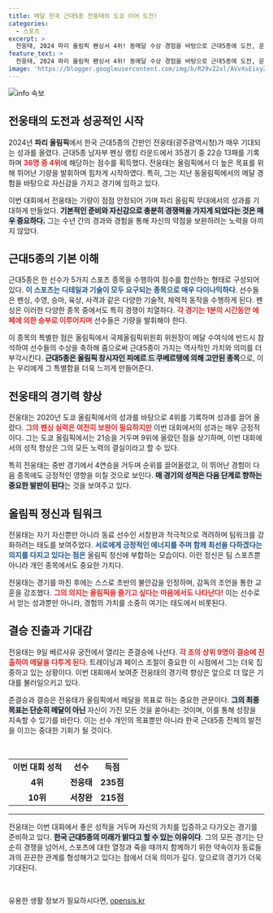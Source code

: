 ```yaml
---
title: 메달 한국 근대5종 전웅태의 도쿄 이어 도전!
categories:
  - 스포츠
excerpt: >
  전웅태, 2024 파리 올림픽 펜싱서 4위! 동메달 수상 경험을 바탕으로 근대5종에 도전, 운을 말하며 결승 진출에 대한 기대감을 드러냈다. 국민의 응원 속, 메달의 꿈을 이어간다!
feature_text: >
  전웅태, 2024 파리 올림픽 펜싱서 4위! 동메달 수상 경험을 바탕으로 근대5종에 도전, 운을 말하며 결승 진출에 대한 기대감을 드러냈다. 국민의 응원 속, 메달의 꿈을 이어간다!
image: 'https://blogger.googleusercontent.com/img/b/R29vZ2xl/AVvXsEixyZcFfHzMRdzZMjFBmAUKJYCLCGyLL1o632UiGVXcaFdKo_bkvkuCioo0uUKlGfBVcT3P84aROyZIXSBEx3Aw5nCQ3pTgDom1WDC4m8eifvWiAmWEEVb4x6G_l8C0QH225ldMjyaFvpxGEBGNO37VmDTDMHGhJPq73UglMfDca1-0aw/s1600/blogspot.png'
---
```


<p><img src="https://blogger.googleusercontent.com/img/b/R29vZ2xl/AVvXsEixyZcFfHzMRdzZMjFBmAUKJYCLCGyLL1o632UiGVXcaFdKo_bkvkuCioo0uUKlGfBVcT3P84aROyZIXSBEx3Aw5nCQ3pTgDom1WDC4m8eifvWiAmWEEVb4x6G_l8C0QH225ldMjyaFvpxGEBGNO37VmDTDMHGhJPq73UglMfDca1-0aw/s1600/blogspot.png" alt="info 속보" /></p>

<h2 data-ke-size="size26">전웅태의 도전과 성공적인 시작</h2>

<p data-ke-size="size16">2024년 <b>파리 올림픽</b>에서 한국 근대5종의 간판인 전웅태(광주광역시청)가 매우 기대되는 성과를 올렸다. 근대5종 남자부 펜싱 랭킹 라운드에서 35경기 중 22승 13패를 기록하며 <b><span style="color: #ee2323;">36명 중 4위</span></b>에 해당하는 점수를 획득했다. 전웅태는 올림픽에서 더 높은 목표를 위해 뛰어난 기량을 발휘하며 힘차게 시작하였다. 특히, 그는 지난 동올림픽에서의 메달 경험을 바탕으로 자신감을 가지고 경기에 임하고 있다. </p>

<p data-ke-size="size16">이번 대회에서 전웅태는 기량이 점점 안정되어 가며 파리 올림픽 무대에서의 성과를 기대하게 만들었다. <b><span style="background-color: #21538527;">기본적인 준비와 자신감으로 충분히 경쟁력을 가지게 되었다는 것은 매우 중요하다.</span></b> 그는 수년 간의 경과와 경험을 통해 자신의 약점을 보완하려는 노력을 아끼지 않았다.</p>

<h2 data-ke-size="size26">근대5종의 기본 이해</h2>

<p data-ke-size="size16">근대5종은 한 선수가 5가지 스포츠 종목을 수행하여 점수를 합산하는 형태로 구성되어 있다. <b><span style="color: #1a5490;">이 스포츠는 디테일과 기술이 모두 요구되는 종목으로 매우 다이나믹하다</span></b>. 선수들은 펜싱, 수영, 승마, 육상, 사격과 같은 다양한 기술적, 체력적 동작을 수행하게 된다. 펜싱은 이러한 다양한 종목 중에서도 특히 경쟁이 치열하다. <b><span style="color: #ee2323;">각 경기는 1분의 시간동안 에페에 의한 승부로 이루어지며</span></b> 선수들은 기량을 발휘해야 한다.</p>

<p data-ke-size="size16">이 종목의 특별한 점은 올림픽에서 국제올림픽위원회 위원장이 메달 수여식에 반드시 참석하여 선수들의 수상을 축하해 줌으로써 근대5종이 가지는 역사적인 가치와 의미를 더 부각시킨다. <b><span style="background-color: #21538527;">근대5종은 올림픽 창시자인 피에르 드 쿠베르탱에 의해 고안된 종목</span></b>으로, 이는 우리에게 그 특별함을 더욱 느끼게 만들어준다.</p>

<h2 data-ke-size="size26">전웅태의 경기력 향상</h2>

<p data-ke-size="size16">전웅태는 2020년 도쿄 올림픽에서의 성과를 바탕으로 4위를 기록하며 성과를 끌어 올렸다. <b><span style="color: #ee2323;">그의 펜싱 실력은 여전히 보완이 필요하지만</span></b> 이번 대회에서의 성과는 매우 긍정적이다. 그는 도쿄 올림픽에서는 21승을 거두며 9위에 올랐던 점을 상기하며, 이번 대회에서의 성적 향상은 그의 모든 노력의 결실이라고 할 수 있다.</p>

<p data-ke-size="size16">특히 전웅태는 중반 경기에서 4연승을 거두며 순위를 끌어올렸고, 이 뛰어난 경험이 다음 종목에도 긍정적인 영향을 미칠 것으로 보인다. <b><span style="background-color: #21538527;">매 경기의 성적은 다음 단계로 향하는 중요한 발판이 된다</span></b>는 것을 보여주고 있다.</p>

<h2 data-ke-size="size26">올림픽 정신과 팀워크</h2>

<p data-ke-size="size16">전웅태는 자기 자신뿐만 아니라 동료 선수인 서창완과 적극적으로 격려하며 팀워크를 강화하려는 태도를 보여주었다. <b><span style="color: #1a5490;">서로에게 긍정적인 에너지를 주며 함께 최선을 다하겠다는 의지를 다지고 있다는 점은</span></b> 올림픽 정신에 부합하는 모습이다. 이런 정신은 팀 스포츠뿐 아니라 개인 종목에서도 중요한 가치다.</p>

<p data-ke-size="size16">전웅태는 경기를 마친 후에는 스스로 초반의 불안감을 인정하며, 감독의 조언을 통한 교훈을 강조했다. <b><span style="color: #ee2323;">그의 의지는 올림픽을 즐기고 싶다는 마음에서도 나타난다!</span></b> 이는 선수로서 얻는 성과뿐만 아니라, 경험의 가치를 소중히 여기는 태도에서 비롯된다. </p>

<h2 data-ke-size="size26">결승 진출과 기대감</h2>

<p data-ke-size="size16">전웅태는 9일 베르사유 궁전에서 열리는 준결승에 나선다. <b><span style="color: #ee2323;">각 조의 상위 9명이 결승에 진출하여 메달을 다투게 된다</span></b>. 트레이닝과 페이스 조절이 중요한 이 시점에서 그는 더욱 집중하고 있는 상황이다. 이번 대회에서 보여준 전웅태의 경기력 향상은 앞으로 더 많은 기대를 불러일으키고 있다.</p>

<p data-ke-size="size16">준결승과 결승은 전웅태가 올림픽에서 메달을 목표로 하는 중요한 관문이다. <b><span style="background-color: #21538527;">그의 최종 목표는 단순히 메달이 아닌</span></b> 자신이 가진 모든 것을 쏟아내는 것이며, 이를 통해 성장을 지속할 수 있기를 바란다. 이는 선수 개인의 목표뿐만 아니라 한국 근대5종 전체의 발전을 이끄는 중대한 기회가 될 것이다.</p>

<p data-ke-size="size16">&nbsp;</p>

<table style="width:100%;">
    <tr>
        <td style="text-align: center; height: 17px;"><b>이번 대회 성적</b></td>
        <td style="text-align: center; height: 17px;"><b>선수</b></td>
        <td style="text-align: center; height: 17px;"><b>득점</b></td>
    </tr>
    <tr>
        <td style="text-align: center; height: 17px;"><b>4위</b></td>
        <td style="text-align: center; height: 17px;"><b>전웅태</b></td>
        <td style="text-align: center; height: 17px;"><b>235점</b></td>
    </tr>
    <tr>
        <td style="text-align: center; height: 17px;"><b>10위</b></td>
        <td style="text-align: center; height: 17px;"><b>서창완</b></td>
        <td style="text-align: center; height: 17px;"><b>215점</b></td>
    </tr>
</table>

<hr />

<p data-ke-size="size16">전웅태는 이번 대회에서 좋은 성적을 거두며 자신의 가치를 입증하고 다가오는 경기를 준비하고 있다. <b><span style="background-color: #21538527;">한국 근대5종의 미래가 밝다고 할 수 있는 이유이다</span></b>. 그의 모든 경기는 단순히 경쟁을 넘어서, 스포츠에 대한 열정과 죽을 때까지 함께하기 위한 약속이자 동료들과의 끈끈한 관계를 형성해가고 있다는 점에서 더욱 의미가 깊다. 앞으로의 경기가 더욱 기대된다.</p>

<p data-ke-size="size16">&nbsp;</p>
유용한 생활 정보가 필요하시다면, <a href="https://opensis.kr" rel="dofollow">opensis.kr</a>


